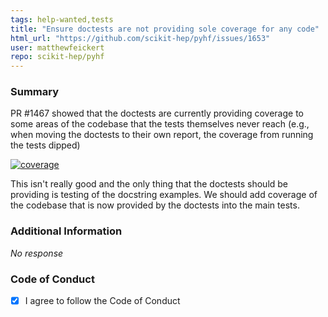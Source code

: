 ```yaml
---
tags: help-wanted,tests
title: "Ensure doctests are not providing sole coverage for any code"
html_url: "https://github.com/scikit-hep/pyhf/issues/1653"
user: matthewfeickert
repo: scikit-hep/pyhf
---
```


### Summary

PR #1467 showed that the doctests are currently providing coverage to some areas of the codebase that the tests themselves never reach (e.g., when moving the doctests to their own report, the coverage from running the tests dipped)

[![coverage](https://user-images.githubusercontent.com/5142394/137968026-eca337b9-79ff-4a8d-9ffc-1d99ef57d004.png)](https://codecov.io/gh/scikit-hep/pyhf/pull/1467?src=pr&el=continue&utm_medium=referral&utm_source=github&utm_content=comment&utm_campaign=pr+comments&utm_term=scikit-hep)

This isn't really good and the only thing that the doctests should be providing is testing of the docstring examples. We should add coverage of the codebase that is now provided by the doctests into the main tests.


### Additional Information

_No response_

### Code of Conduct

- [X] I agree to follow the Code of Conduct